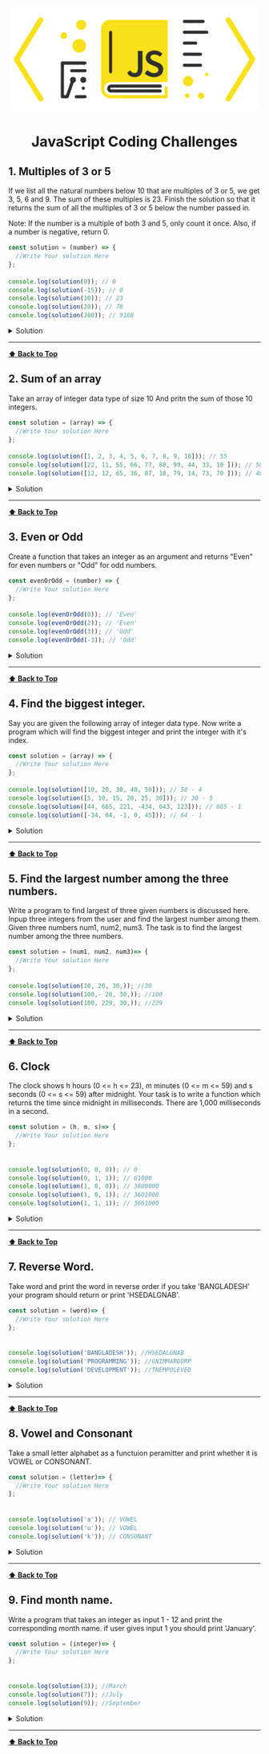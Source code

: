 <img src='./images/logo.png'  alt='JavaScript Coding Challenges jahidul islam zim' id='header'/>

<h1 align="center" >JavaScript Coding Challenges </h1>

## 1. Multiples of 3 or 5

If we list all the natural numbers below 10 that are multiples of 3 or 5, we get 3, 5, 6 and 9. The sum of these multiples is 23. Finish the solution so that it returns the sum of all the multiples of 3 or 5 below the number passed in.

Note: If the number is a multiple of both 3 and 5, only count it once. Also, if a number is negative, return 0.

```js
const solution = (number) => {
  //Write Your solution Here
};

console.log(solution(0)); // 0
console.log(solution(-15)); // 0
console.log(solution(10)); // 23
console.log(solution(20)); // 78
console.log(solution(200)); // 9168
```

<details><summary style="cursor:pointer">Solution</summary>

```js
const solution = (number) => {
  let sum = 0;
  for (let i = 0; i < number; i++) {
    if (i % 3 === 0 || i % 5 === 0) {
      sum += i;
    }
  }
  return sum;
};
```

</details>

---
**[⬆ Back to Top](#header)**

## 2. Sum of an array

Take an array of integer data type of size 10 And pritn the sum of those 10 integers.


```js
const solution = (array) => {
  //Write Your solution Here
};

console.log(solution([1, 2, 3, 4, 5, 6, 7, 8, 9, 10])); // 55
console.log(solution([22, 11, 55, 66, 77, 88, 99, 44, 33, 10 ])); // 505
console.log(solution([12, 12, 65, 36, 87, 18, 79, 14, 73, 70 ])); // 466
```

<details><summary style="cursor:pointer">Solution</summary>

```js

const solution = (array) =>{
    let sum = 0;
    for(let i = 0; i < array.length; i++){
        sum += array[i];
    }
    return sum;
};
```

</details>

---
**[⬆ Back to Top](#header)**


## 3. Even or Odd

Create a function that takes an integer as an argument and returns "Even" for even numbers or "Odd" for odd numbers.

```js
const evenOrOdd = (number) => {
  //Write Your solution Here
};

console.log(evenOrOdd(0)); // 'Even'
console.log(evenOrOdd(2)); // 'Even'
console.log(evenOrOdd(3)); // 'Odd'
console.log(evenOrOdd(-3)); // 'Odd'
```

<details><summary style="cursor:pointer">Solution</summary>

```js
//Solution 1
const evenOrOdd = number => number % 2 === 0 ? 'Even' : 'Odd';

//Solution 2
const evenOrOdd = (number) =>{
    if(number % 2 === 0){
        return 'Even';
    }else{
        return 'Odd';
    }
}
```

</details>

---
**[⬆ Back to Top](#header)**




## 4. Find the biggest integer.

Say you are given the following array of integer data type. Now write a program which will find the biggest integer and print the integer with it's index.

```js
const solution = (array) => {
  //Write Your solution Here
};

console.log(solution([10, 20, 30, 40, 50])); // 50 - 4
console.log(solution([5, 10, 15, 20, 25, 30])); // 30 - 5
console.log(solution([44, 665, 221, -434, 643, 123])); // 665 - 1
console.log(solution([-34, 64, -1, 0, 45])); // 64 - 1
```

<details><summary style="cursor:pointer">Solution</summary>

```js
const solution = (array) =>{
    let biggestNumber = 0;
    let index 
    for(let i = 0; i < array.length; i++){
        if(array[i] > biggestNumber){
            biggestNumber = array[i];
            index = i;
        }
    }
    return {biggestNumber, index};
}
```

</details>

---
**[⬆ Back to Top](#header)**




## 5.  Find the largest number among the three numbers.

Write a program to find largest of three given numbers is discussed here. Inpup three integers from the user and find the largest number among them. Given three numbers num1, num2, num3. The task is to find the largest number among the three numbers.
```js
const solution = (num1, num2, num3)=> {
  //Write Your solution Here
};

console.log(solution(10, 20, 30,)); //30
console.log(solution(100,- 20, 30,)); //100
console.log(solution(100, 229, 30,)); //229
```

<details><summary style="cursor:pointer">Solution</summary>

```js

const solution = (num1, num2, num3)=>{

    if(num1 > num2 && num1 > num3){
        return num1;
    }
    else if(num2 > num1 && num2 > num3){
        return num2;
    }else{
        return num3;
    }
}
```

</details>

---
**[⬆ Back to Top](#header)**



## 6. Clock

The clock shows h hours (0 <= h <= 23), m minutes (0 <= m <= 59) and s seconds (0 <= s <= 59) after midnight. Your task is to write a function which returns the time since midnight in milliseconds. There are 1,000 milliseconds in a second.

```js
const solution = (h, m, s)=> {
  //Write Your solution Here
};


console.log(solution(0, 0, 0)); // 0
console.log(solution(0, 1, 1)); // 61000
console.log(solution(1, 0, 0)); // 3600000
console.log(solution(1, 0, 1)); // 3601000
console.log(solution(1, 1, 1)); // 3661000
```

<details><summary>Solution</summary>

```js
const solution = (h, m, s) =>{
    if(0<=h <=23 && 0<= m <= 59 && 0 <= s <= 59){
        return (h * 60 * 60 + m * 60 + s ) * 1000;
    }
}

```

</details>

---

**[⬆ Back to Top](#header)**


## 7. Reverse Word.

Take word and print the word in reverse order if you take 'BANGLADESH' your program should return or print 'HSEDALGNAB'.

```js
const solution = (word)=> {
  //Write Your solution Here
};


console.log(solution('BANGLADESH')); //HSEDALGNAB
console.log(solution('PROGRAMMING')); //GNIMMARGORP
console.log(solution('DEVELOPMENT')); //TNEMPOLEVED
```

<details><summary>Solution</summary>

```js
const solution = (word) =>{
    let reverseWord = '';
    for(let i= word.length - 1; i >= 0; i--){
        reverseWord += word[i];
    }

    return reverseWord;
}

```

</details>

---

**[⬆ Back to Top](#header)**


## 8. Vowel and Consonant

Take a small letter alphabet as a functuion peramitter and print whether it is VOWEL or CONSONANT.

```js
const solution = (letter)=> {
  //Write Your solution Here
};


console.log(solution('a')); // VOWEL
console.log(solution('u')); // VOWEL
console.log(solution('k')); // CONSONANT
```

<details><summary>Solution</summary>

```js
//Solution 1
const solution = (letter) => {
    return letter === 'a' || letter === 'e' ||  letter === 'i' || letter === 'o' || letter === 'u' ? 'VOWEL' :  'CONSONANT';
}

//Solution 2
const solution = (letter) =>{
    if(letter === 'a' || letter === 'e' ||  letter === 'i' || letter === 'o' || letter === 'u'){
        return 'VOWEL';
    }else{
        return 'CONSONANT';
    }
}

```

</details>

---

**[⬆ Back to Top](#header)**



## 9. Find month name.

Write a program that takes an integer as input 1 - 12 and print the corresponding month name. if user gives input 1 you should print 'January'.

```js
const solution = (integer)=> {
  //Write Your solution Here
};


console.log(solution(3)); //March
console.log(solution(7)); //July
console.log(solution(9)); //September
```

<details><summary>Solution</summary>

```js
const solution = (integer) =>{

    switch (integer) {
        case 1:
            return 'January';
        case 2:
            return 'February';
        case 3:
            return 'March';
        case 4:
            return 'April';
        case 5:
            return 'May';
        case 6:
            return 'June';
        case 7:
            return 'July';
        case 8:
            return 'August';
        case 9:
            return 'September';
        case 10:
            return 'October';
        case 11:
            return 'November';
        case 12:
            return 'December';
        default:
            return 'No value found'
    }
}
```

</details>

---

**[⬆ Back to Top](#header)**